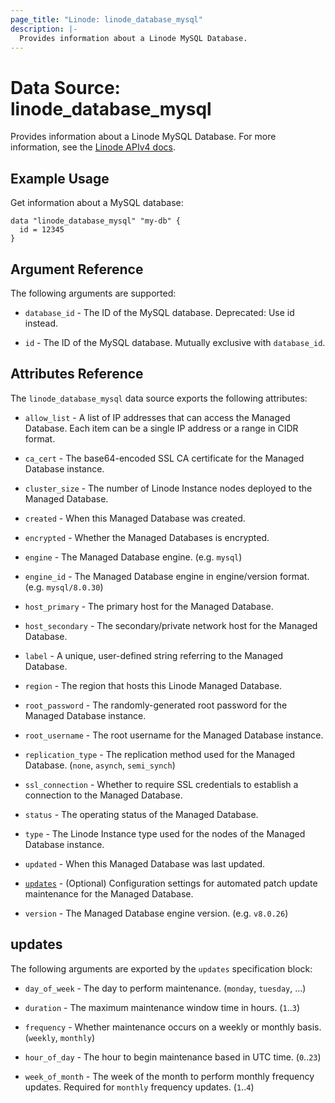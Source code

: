 ```yaml
---
page_title: "Linode: linode_database_mysql"
description: |-
  Provides information about a Linode MySQL Database.
---
```


# Data Source: linode\_database\_mysql

Provides information about a Linode MySQL Database.
For more information, see the [Linode APIv4 docs](https://techdocs.akamai.com/linode-api/reference/get-databases-instances).

## Example Usage

Get information about a MySQL database:

```hcl
data "linode_database_mysql" "my-db" {
  id = 12345
}
```

## Argument Reference

The following arguments are supported:

* `database_id` - The ID of the MySQL database. Deprecated: Use id instead.

* `id` - The ID of the MySQL database. Mutually exclusive with `database_id`.

## Attributes Reference

The `linode_database_mysql` data source exports the following attributes:

* `allow_list` - A list of IP addresses that can access the Managed Database. Each item can be a single IP address or a range in CIDR format.

* `ca_cert` - The base64-encoded SSL CA certificate for the Managed Database instance.

* `cluster_size` - The number of Linode Instance nodes deployed to the Managed Database.

* `created` - When this Managed Database was created.

* `encrypted` - Whether the Managed Databases is encrypted.

* `engine` - The Managed Database engine. (e.g. `mysql`)

* `engine_id` - The Managed Database engine in engine/version format. (e.g. `mysql/8.0.30`)

* `host_primary` - The primary host for the Managed Database.

* `host_secondary` - The secondary/private network host for the Managed Database.

* `label` - A unique, user-defined string referring to the Managed Database.

* `region` - The region that hosts this Linode Managed Database.

* `root_password` - The randomly-generated root password for the Managed Database instance.

* `root_username` - The root username for the Managed Database instance.

* `replication_type` - The replication method used for the Managed Database. (`none`, `asynch`, `semi_synch`)

* `ssl_connection` - Whether to require SSL credentials to establish a connection to the Managed Database.

* `status` - The operating status of the Managed Database.

* `type` - The Linode Instance type used for the nodes of the  Managed Database instance.

* `updated` - When this Managed Database was last updated.

* [`updates`](#updates) - (Optional) Configuration settings for automated patch update maintenance for the Managed Database.

* `version` - The Managed Database engine version. (e.g. `v8.0.26`)

## updates

The following arguments are exported by the `updates` specification block:

* `day_of_week` - The day to perform maintenance. (`monday`, `tuesday`, ...)

* `duration` - The maximum maintenance window time in hours. (`1`..`3`)

* `frequency` - Whether maintenance occurs on a weekly or monthly basis. (`weekly`, `monthly`)

* `hour_of_day` - The hour to begin maintenance based in UTC time. (`0`..`23`)

* `week_of_month` - The week of the month to perform monthly frequency updates. Required for `monthly` frequency updates. (`1`..`4`)
